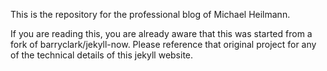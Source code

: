This is the repository for the professional blog of Michael Heilmann.

If you are reading this, you are already aware that this was started from a fork of barryclark/jekyll-now.  Please reference that original project for any of the technical details of this jekyll website.
